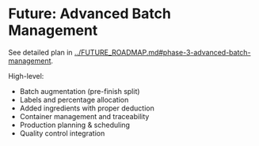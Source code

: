 # Future: Advanced Batch Management

See detailed plan in [../FUTURE_ROADMAP.md#phase-3-advanced-batch-management](../FUTURE_ROADMAP.md#phase-3-advanced-batch-management).

High-level:
- Batch augmentation (pre-finish split)
- Labels and percentage allocation
- Added ingredients with proper deduction
- Container management and traceability
- Production planning & scheduling
- Quality control integration